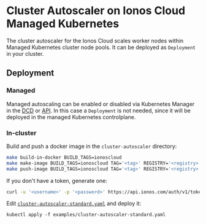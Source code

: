 # Cluster Autoscaler on Ionos Cloud Managed Kubernetes

The cluster autoscaler for the Ionos Cloud scales worker nodes within Managed Kubernetes cluster
node pools. It can be deployed as `Deployment` in your cluster.

## Deployment

### Managed

Managed autoscaling can be enabled or disabled via Kubernetes Manager in the [DCD](https://dcd.ionos.com/latest/)
or [API](https://devops.ionos.com/api/cloud/v5/#update-a-nodepool).
In this case a `Deployment` is not needed, since it will be deployed in the managed Kubernetes controlplane.

### In-cluster

Build and push a docker image in the `cluster-autoscaler` directory:

```sh
make build-in-docker BUILD_TAGS=ionoscloud
make make-image BUILD_TAGS=ionoscloud TAG='<tag>' REGISTRY='<registry>'
make push-image BUILD_TAGS=ionoscloud TAG='<tag>' REGISTRY='<registry>'
```

If you don't have a token, generate one:

```sh
curl -u '<username>' -p '<password>' https://api.ionos.com/auth/v1/tokens/generate
```

Edit [`cluster-autoscaler-standard.yaml`](./examples/cluster-autoscaler-standard.yaml) and deploy it:

```console
kubectl apply -f examples/cluster-autoscaler-standard.yaml
```
